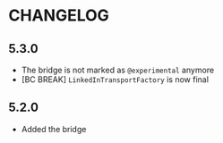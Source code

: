 CHANGELOG
=========

5.3.0
-----

 * The bridge is not marked as `@experimental` anymore
 * [BC BREAK] `LinkedInTransportFactory` is now final

5.2.0
-----

 * Added the bridge

